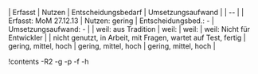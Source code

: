 | Erfasst | Nutzen | Entscheidungsbedarf | Umsetzungsaufwand |
| -- |
| Erfasst: MoM 27.12.13 | Nutzen: gering | Entscheidungsbed.: - | Umsetzungsaufwand: - |
| weil: aus Tradition | weil: | weil: | weil: Nicht für Entwickler |
| nicht genutzt, in Arbeit, mit Fragen, wartet auf Test, fertig | gering, mittel, hoch | gering, mittel, hoch | gering, mittel, hoch |

!contents -R2 -g -p -f -h
